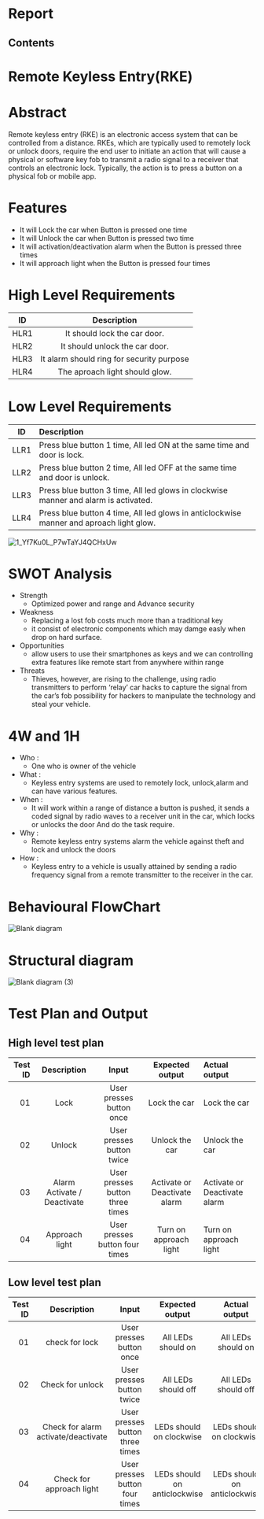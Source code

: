 # Report

## Contents



# Remote Keyless Entry(RKE)
# Abstract
Remote keyless entry (RKE) is an electronic access system that can be controlled from a distance. RKEs, which are typically used to remotely lock or unlock doors, require the end user to initiate an action that will cause a physical or software key fob to transmit a radio signal to a receiver that controls an electronic lock. Typically, the action is to press a button on a physical fob or mobile app.

# Features
 * It will Lock the car when Button is pressed one time
 * It will Unlock the car when Button is pressed two time
 * It will activation/deactivation alarm when the Button is pressed three times
 * It will approach light when the Button is pressed four times

# High Level Requirements
|ID  | Description                                            |	
|:--:|:------------------------------------------------------:|
|HLR1| It should lock the car door.
|HLR2| It should unlock the car door.	
|HLR3| It alarm should ring for security purpose 	
|HLR4| The aproach light should glow.

                            
# Low Level Requirements
| ID |    Description                                                                                                                   
|:--:|:----------------------------------------------------------------------------------------------------------------------------------
|LLR1|Press blue button 1 time, All led ON at the same time and door is lock.
|LLR2|Press blue button 2 time, All led OFF at the same time and door is unlock.
|LLR3|Press blue button 3 time, All led  glows in clockwise manner  and alarm is activated.
|LLR4|Press blue button 4 time, All led glows in anticlockwise manner and aproach light glow.                                                                  
 

![1_Yf7Ku0L_P7wTaYJ4QCHxUw](https://user-images.githubusercontent.com/98872208/157809021-00eca78f-48f9-41b6-b145-8d0152f5bd8f.png)

# SWOT Analysis
   * Strength 
     * Optimized power and range and Advance security
   * Weakness
	   * Replacing a lost fob costs much more than a traditional key
	   * it consist of electronic components which may damge easly when drop on hard surface.
   * Opportunities
	   * allow users to use their smartphones as keys and we can controlling extra features like remote start from anywhere within range
   * Threats
	   * Thieves, however, are rising to the challenge, using radio transmitters to perform ‘relay’ car hacks to capture the signal from the car’s fob 
       possibility for hackers to manipulate the technology and steal your vehicle.
# 4W and 1H
  * Who : 
      *  One who is owner of the vehicle
  * What :
      *  Keyless entry systems are used to remotely lock, unlock,alarm and can have various features.
  * When :
      *  It will work within a range of distance a button is pushed, it sends a coded signal by radio waves to a receiver unit in the car, which locks or unlocks the door And            do the task require.
  * Why :
      *   Remote keyless entry systems alarm the vehicle against theft and lock and unlock the doors
  * How :
      *   Keyless entry to a vehicle is usually attained by sending a radio frequency signal from a remote transmitter to the receiver in the car.
     
#  Behavioural FlowChart

![Blank diagram](https://user-images.githubusercontent.com/98769359/157842463-6fba8b3f-9c44-4fa8-87d7-a09fd583887d.png)

# Structural diagram
![Blank diagram (3)](https://user-images.githubusercontent.com/98872208/157844431-cb8e04c1-fb6e-4dd3-b52b-2d7481b0f48d.png)


# Test Plan and Output

## High level test plan

| Test ID | Description | Input  |      Expected output | Actual output |
|---------:|:-----------:|:------------------:|:----------------:|:---------------|
| 01       | Lock        |  User presses button once | Lock the car | Lock the car |
| 02       | Unlock      | User presses button twice  | Unlock the car | Unlock the car |
| 03       | Alarm Activate / Deactivate |  User presses button three times | Activate or Deactivate alarm | Activate or Deactivate alarm |
| 04       | Approach light  |  User presses button four times | Turn on approach light | Turn on approach light |

## Low level test plan

| Test ID  | Description | Input |  Expected output | Actual output | Passed |
|------------:|:-----------------:|:----------------:|:-----------------:|:------------------:|:---------|
| 01 | check for lock | User presses button once | All LEDs should on | All LEDs should on | Pass |
| 02 | Check for unlock | User presses button twice | All LEDs should off | All LEDs should off | Pass |
| 03 | Check for alarm activate/deactivate | User presses button three times | LEDs should on clockwise | LEDs should on clockwise | Pass |
| 04 | Check for approach light | User presses button four times | LEDs should on anticlockwise |  LEDs should on anticlockwise | Pass|



